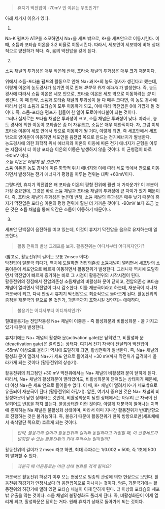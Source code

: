 
> 휴지기 막전압이 -70mV 인 이유는 무엇인가?  

아래 세가지 이유가 있다.

1.      
Na-K 펌프가 ATP를 소모하면서 Na+을 세포 밖으로, K+을 세포안으로 이동시킨다. 이 때, 소듐과 포타슘 이온을 3:2 비율로 이동시킨다. 따라서, 세포안이 세포밖에 비해 상대적으로 양전하가 적다. 즉, 음의 막전압을 갖게 된다.   

2.     
소듐 채널의 투과성은 매우 작은데 반해, 포타슘 채널의 투과성은 매우 크기 때문이다.       

위에서 소듐-포타슘 펌프의 활동으로 인해 Na+과 K+의 농도 경사가 생긴다고 했는데, 이렇게 이온의 농도경사가 생기면 이로 인해 *화학적 위치 에너지* 가 발생한다. 즉, 농도 경사에 따라서 쇼듐 이온은 세포 안으로, 포타슘 이온은 세포 밖으로 이동하려는 *힘* 이 생긴다. 이 때 만약, 소듐과 포타슘 채널의 투과성이 둘 다 매우 크다면, 이 농도 경사에 따라서 쉽게 소듐과 포타슘이 모두 이동하게 되고, 이에 따라 막전압은 0에 가깝게 될 것이다. 즉, 소듐-포타슘 펌프가 힘들여 한 일이 도로아미타불이 되는 것이다.   
그러나 실제로는 포타슘 채널은 투과성이 크고, 소듐 채널은 투과성이 낮다. 따라서, 농도 경사에 의한 이동이 포타슘은 좀 더 자유롭고, 소듐은 매우 제한적이다.
자, 그럼 이제 포타슘 이온이 세포 안에서 밖으로 이동하게 될 거다, 이렇게 되면, 즉 세포안에서 세포밖으로 양이온이 이동하면 세포안을 음전압 쪽으로 만드는 전기에너지가 발생한다.    
농도경사에 의한 화학적 위치 에너지와 이온의 이동에 따른 전기 에너지가 균형을 이루는 지점에서 더 이상 포타슘 이온의 이동은 발생하지 않을 것이다. 이 균형점이 바로 -90mV 이다.    
*소듐 이온은 어떻게 될 것인가?*  
소듐 이온은 농도 경사에 따른 화학적 위치 에너지와 이에 따라 세포 밖에서 안으로 이동하면서 발생하는 전기 에너지가 평형을 이루는 전위는 대략 +60mV이다.    

그렇다면, 휴지기 막전압은 왜 포타슘 이온의 평형 전위에 훨씬 더 가까운가? 이 부분이 가장 중요한데, 그것은 바로 소듐 채널과 포타슘 채널의 투과성에 큰 차이가 있기 때문이다. 즉, 포타슘 채널의 투과성은 높은데 반해, 소듐 채널의 투과성은 매우 낮기 때문에 휴지기 막전압은 포타슘 이온의 평형 전위에 훨씬 더 가까운 것이다. -90mV 보다 조금 높은 것은 소듐 채널을 통해 약간은 소듐이 이동하기 때문이다.   

3.    
세포안 단백질이 음전하를 띠고 있는데, 이것이 휴지기 막전압을 음으로 유지하는데 일조한다.   

> 활동 전위의 발생 그래프를 보자. 활동전위는 어디서부터 어디까지인가?   

(참고로, 활동전위의 길이는 보통 2msec 이다)  
막전압이 탈분극 되다가, 역치에 도달하면 전압의존성 소듐채널이 열리면서 세포밖의 소듐이온이 세포안으로 빠르게 이동하면서 활동전위가 발생한다. 그러니까 역치에 도달하면서 막전압이 빠르게 증가하는 바로 그 시점이 활동전위의 시작시점이 된다.    
활동전위의 정점에서 전압의존성 소듐채널의 비활성화 문이 닫히고, 전압의존성 포타슘 채널이 열리면서 막전압이 다시 감소한다. 이를 재분극이라고 하는데, 재분극이 지나쳐 과분극이 되고, 다시 안정시 휴지기 막전압으로 최종적으로 돌아오게 된다. 활동전위의 종점을 재분극의 끝으로 볼 것인가, 과분극까지 포함시킬 것인지는 애매하다.    

> 불응기는 어디서부터 어디까지인가?     

절대불응기는 전압작동성 Na+ 채널이 이중문 - 즉 활성화문과 비활성화문 - 을 가지고 있기 때문에 발생한다.   

휴지기에는 Na+ 채널의 활성화 문(activation gate)은 닫혀있고, 비활성화 문(deactivation gate)은 열려있는 상태다. 여기서 전기 자극이 전달되어 막전압이 -55mV 이상으로 올라가 역치에 도달하게 되면, 활성전위가 발생한다. 즉, Na+ 채널의 활성화 문이 열려서 Na+가 세포 안으로 들어와서 +30 mV까지 막전위가 급격하게 올라가게 되는 것이다 (활동전위의 상승기).

활동전위의 최고점인 +30 mV 막전위에서는 Na+ 채널의 비활성화 문이 닫히게 된다. 따라서, Na+ 채널의 활성화문이 열려있어도, 비활성화문이 닫혀있는 상태이기 때문에, 더 이상 Na+은 세포 안으로 들어올수 없다. 이 때, K+ 채널이 열려서 K+가 세포밖으로 유출되어 재분극이 된다 (활동전위의 하강기). 암튼, 여기서 중요한 것은 Na+ 채널의 비활성화문이 닫힌 상태라는 것인데, 비활성화문이 닫힌 상태에서는 아무리 큰 자극이 전달되어도 반응을 하지 않는다. 불응상태란 이런 것이다. 이렇게 재분극이 일어나는 지역에 존재하는 Na 채널은 불활성화 상태이며, 따라서 이미 지나간 활동전위가 반대방향으로 진행하는 것은 불가능하다. 즉, 불응기 때문에 활동전위가 한쪽 방향으로만(세포체에서 축삭말단 쪽으로) 흐르게 되는 것이다.   

> *만약, 불응기의 길이가 활동전위의 길이와 동일하다고 가정할 때, 이 신경세포가 발화할 수 있는 활동전위의 최대 주파수는 얼마일까?*

활동전위의 길이가 2 msec 라고 하면, 최대 주파수는 1/0.002 = 500, 즉 1초에 500 회 발화할 수 있다.    

> *과분극 때 이온통로는 어떤 상태 변화를 겪게 될까요?*    

과분극은 활동전위 하강기 이후 오는 현상으로 일종의 관성에 의한 현상으로 보인다. 활동전위 하강기가 안정시보다 더 음전압쪽으로 지나치는 것이다. 암튼, 과분극기에는 활동전위의 하강기에 열려 있던 포타슘 채널이 이제 닫히게 된다. 더 이상의 포타슘의 세포 밖 유출을 막는 것이다. 소듐 채널의 불황성화도 풀리게 된다. 즉, 비활성화문이 이제 열리게 되고, 활성화문은 닫히는 거다. 원래 휴지기 상태로 돌아가게 되는 것이다.
